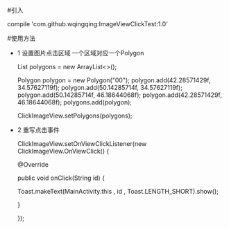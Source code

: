 
#引入

compile 'com.github.wqingqing:ImageViewClickTest:1.0'

#使用方法

- 1 设置图片点击区域 一个区域对应一个Polygon

     List<Polygon> polygons = new ArrayList<>();

     Polygon polygon = new Polygon("00");
     polygon.add(42.28571429f, 34.57627119f);
     polygon.add(50.14285714f, 34.57627119f);
     polygon.add(50.14285714f, 46.18644068f);
     polygon.add(42.28571429f, 46.18644068f);
     polygons.add(polygon);

    ClickImageView.setPolygons(polygons);


- 2 重写点击事件

     ClickImageView.setOnViewClickListener(new ClickImageView.OnViewClick() {

     @Override

    public void onClick(String id) {

     Toast.makeText(MainActivity.this , id , Toast.LENGTH_SHORT).show();

     }

    });

